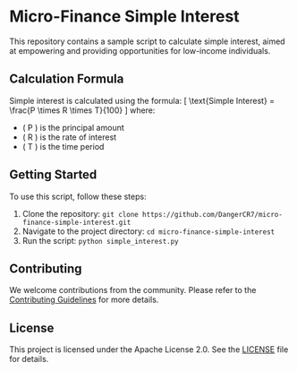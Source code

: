 # Micro-Finance Simple Interest

This repository contains a sample script to calculate simple interest, aimed at empowering and providing opportunities for low-income individuals.

## Calculation Formula

Simple interest is calculated using the formula:
\[ \text{Simple Interest} = \frac{P \times R \times T}{100} \]
where:
- \( P \) is the principal amount
- \( R \) is the rate of interest
- \( T \) is the time period

## Getting Started

To use this script, follow these steps:

1. Clone the repository: `git clone https://github.com/DangerCR7/micro-finance-simple-interest.git`
2. Navigate to the project directory: `cd micro-finance-simple-interest`
3. Run the script: `python simple_interest.py`

## Contributing

We welcome contributions from the community. Please refer to the [Contributing Guidelines](CONTRIBUTING.md) for more details.

## License

This project is licensed under the Apache License 2.0. See the [LICENSE](LICENSE) file for details.
